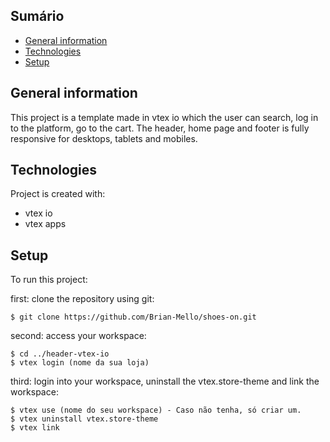 ## Sumário
* [General information](#General-information)
* [Technologies](#Technologies)
* [Setup](#Setup)

## General information
This project is a template made in vtex io which the user can search, log in to the platform, go to the cart. The header, home page and footer is fully responsive for desktops, tablets and mobiles.

## Technologies
Project is created with:
* vtex io
* vtex apps  
	
## Setup
To run this project: 

first: clone the repository using git:

```
$ git clone https://github.com/Brian-Mello/shoes-on.git
```

second: access your workspace:

```
$ cd ../header-vtex-io
$ vtex login (nome da sua loja)
```

third: login into your workspace, uninstall the vtex.store-theme and link the workspace:

```
$ vtex use (nome do seu workspace) - Caso não tenha, só criar um.
$ vtex uninstall vtex.store-theme
$ vtex link
```
